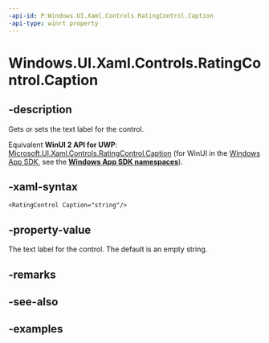 ```yaml
---
-api-id: P:Windows.UI.Xaml.Controls.RatingControl.Caption
-api-type: winrt property
---
```


<!-- Property syntax.
public string Caption { get;  set; }
-->

# Windows.UI.Xaml.Controls.RatingControl.Caption

## -description

Gets or sets the text label for the control.

Equivalent **WinUI 2 API for UWP**: [Microsoft.UI.Xaml.Controls.RatingControl.Caption](/windows/winui/api/microsoft.ui.xaml.controls.ratingcontrol.caption) (for WinUI in the [Windows App SDK](/windows/apps/windows-app-sdk/), see the **[Windows App SDK namespaces](/windows/windows-app-sdk/api/winrt/)**).

## -xaml-syntax

```xaml
<RatingControl Caption="string"/>
```

## -property-value

The text label for the control. The default is an empty string.

## -remarks

## -see-also

## -examples

